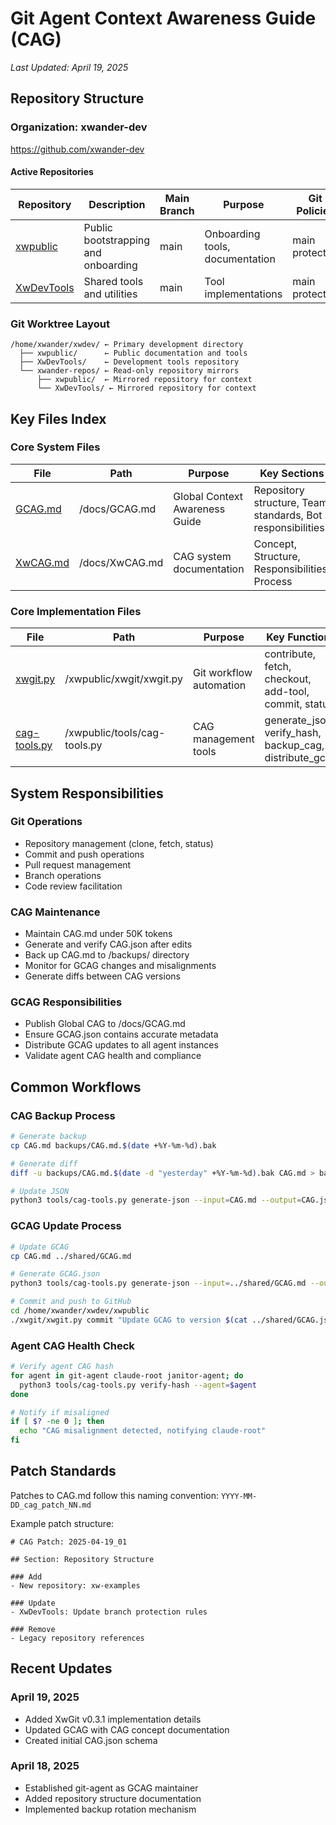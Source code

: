 # Git Agent Context Awareness Guide (CAG)

*Last Updated: April 19, 2025*

## Repository Structure

### Organization: xwander-dev
https://github.com/xwander-dev

#### Active Repositories

| Repository | Description | Main Branch | Purpose | Git Policies |
|------------|-------------|------------|---------|--------------|
| [xwpublic](https://github.com/xwander-dev/xwpublic) | Public bootstrapping and onboarding | main | Onboarding tools, documentation | main protected |
| [XwDevTools](https://github.com/xwander-dev/XwDevTools) | Shared tools and utilities | main | Tool implementations | main protected |

### Git Worktree Layout

```
/home/xwander/xwdev/ ← Primary development directory
  ├── xwpublic/      ← Public documentation and tools
  ├── XwDevTools/    ← Development tools repository
  └── xwander-repos/ ← Read-only repository mirrors
      ├── xwpublic/  ← Mirrored repository for context
      └── XwDevTools/ ← Mirrored repository for context
```

## Key Files Index

### Core System Files

| File | Path | Purpose | Key Sections |
|------|------|---------|-------------|
| [GCAG.md](https://github.com/xwander-dev/xwpublic/blob/main/docs/GCAG.md) | /docs/GCAG.md | Global Context Awareness Guide | Repository structure, Team standards, Bot responsibilities |
| [XwCAG.md](https://github.com/xwander-dev/xwpublic/blob/main/docs/XwCAG.md) | /docs/XwCAG.md | CAG system documentation | Concept, Structure, Responsibilities, Process |

### Core Implementation Files

| File | Path | Purpose | Key Functions |
|------|------|---------|--------------|
| [xwgit.py](https://github.com/xwander-dev/xwpublic/blob/main/xwgit/xwgit.py) | /xwpublic/xwgit/xwgit.py | Git workflow automation | contribute, fetch, checkout, add-tool, commit, status |
| [cag-tools.py](https://github.com/xwander-dev/xwpublic/blob/main/tools/cag-tools.py) | /xwpublic/tools/cag-tools.py | CAG management tools | generate_json, verify_hash, backup_cag, distribute_gcag |

## System Responsibilities

### Git Operations

- Repository management (clone, fetch, status)
- Commit and push operations
- Pull request management
- Branch operations
- Code review facilitation

### CAG Maintenance

- Maintain CAG.md under 50K tokens
- Generate and verify CAG.json after edits
- Back up CAG.md to /backups/ directory
- Monitor for GCAG changes and misalignments
- Generate diffs between CAG versions

### GCAG Responsibilities

- Publish Global CAG to /docs/GCAG.md
- Ensure GCAG.json contains accurate metadata
- Distribute GCAG updates to all agent instances
- Validate agent CAG health and compliance

## Common Workflows

### CAG Backup Process

```bash
# Generate backup
cp CAG.md backups/CAG.md.$(date +%Y-%m-%d).bak

# Generate diff
diff -u backups/CAG.md.$(date -d "yesterday" +%Y-%m-%d).bak CAG.md > backups/CAG.diff.$(date -d "yesterday" +%Y-%m-%d)-to-$(date +%Y-%m-%d).txt

# Update JSON
python3 tools/cag-tools.py generate-json --input=CAG.md --output=CAG.json
```

### GCAG Update Process

```bash
# Update GCAG
cp CAG.md ../shared/GCAG.md

# Generate GCAG.json
python3 tools/cag-tools.py generate-json --input=../shared/GCAG.md --output=../shared/GCAG.json

# Commit and push to GitHub
cd /home/xwander/xwdev/xwpublic
./xwgit/xwgit.py commit "Update GCAG to version $(cat ../shared/GCAG.json | jq -r .version)" --push
```

### Agent CAG Health Check

```bash
# Verify agent CAG hash
for agent in git-agent claude-root janitor-agent; do
  python3 tools/cag-tools.py verify-hash --agent=$agent
done

# Notify if misaligned
if [ $? -ne 0 ]; then
  echo "CAG misalignment detected, notifying claude-root"
fi
```

## Patch Standards

Patches to CAG.md follow this naming convention:
`YYYY-MM-DD_cag_patch_NN.md`

Example patch structure:
```
# CAG Patch: 2025-04-19_01

## Section: Repository Structure

### Add
- New repository: xw-examples

### Update
- XwDevTools: Update branch protection rules

### Remove
- Legacy repository references
```

## Recent Updates

### April 19, 2025
- Added XwGit v0.3.1 implementation details
- Updated GCAG with CAG concept documentation
- Created initial CAG.json schema

### April 18, 2025
- Established git-agent as GCAG maintainer
- Added repository structure documentation
- Implemented backup rotation mechanism